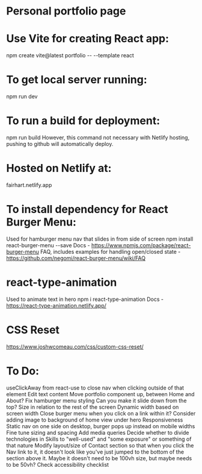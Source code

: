# Personal portfolio page

# Use Vite for creating React app:
npm create vite@latest portfolio -- --template react

# To get local server running:
npm run dev

# To run a build for deployment:
npm run build
However, this command not necessary with Netlify hosting, pushing to github will automatically deploy.

# Hosted on Netlify at:
fairhart.netlify.app

# To install dependency for React Burger Menu:
Used for hamburger menu nav that slides in from side of screen
npm install react-burger-menu --save
Docs - https://www.npmjs.com/package/react-burger-menu
FAQ, includes examples for handling open/closed state - https://github.com/negomi/react-burger-menu/wiki/FAQ

# react-type-animation
Used to animate text in hero
npm i react-type-animation
Docs - https://react-type-animation.netlify.app/

# CSS Reset
https://www.joshwcomeau.com/css/custom-css-reset/

# To Do:
useClickAway from react-use to close nav when clicking outside of that element
Edit text content
Move portfolio component up, between Home and About?
Fix hamburger menu styling
  Can you make it slide down from the top?
  Size in relation to the rest of the screen
  Dynamic width based on screen width
Close burger menu when you click on a link within it?
Consider adding image to background of home view under hero
Responsiveness
  Static nav on one side on desktop, burger pops up instead on mobile widths
  Fine tune sizing and spacing
  Add media queries
Decide whether to divide technologies in Skills to "well-used" and "some exposure" or something of that nature
Modify layout/size of Contact section so that when you click the Nav link to it, it doesn't look like you've just jumped to the bottom of the section above it. Maybe it doesn't need to be 100vh size, but maybe needs to be 50vh?
Check accessibility checklist
